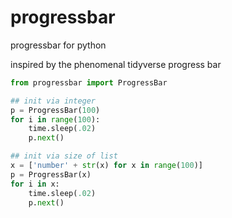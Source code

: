 # progressbar
progressbar for python

inspired by the phenomenal tidyverse progress bar

```python
from progressbar import ProgressBar

## init via integer
p = ProgressBar(100)
for i in range(100):
    time.sleep(.02)
    p.next()

## init via size of list
x = ['number' + str(x) for x in range(100)]
p = ProgressBar(x)
for i in x:
    time.sleep(.02)
    p.next()
```
